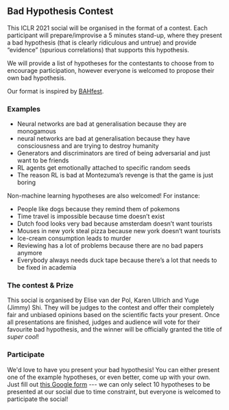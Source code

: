 ## Bad Hypothesis Contest
This ICLR 2021 social will be organised in the format of a contest. Each participant will prepare/improvise a 5 minutes stand-up, where they present a bad hypothesis (that is clearly ridiculous and untrue) and provide “evidence” (spurious correlations) that supports this hypothesis. 

We will provide a list of hypotheses for the contestants to choose from to encourage participation, however everyone is welcomed to propose their own bad hypothesis. 

Our format is inspired by [BAHfest](https://www.youtube.com/channel/UC9v7v79mAlvKCrjrJvj-Fww).

### Examples
* Neural networks are bad at generalisation because they are monogamous
* neural networks are bad at generalisation because they have consciousness and are trying to destroy humanity
* Generators and discriminators are tired of being adversarial and just want to be friends
* RL agents get emotionally attached to specific random seeds
* The reason RL is bad at Montezuma’s revenge is that the game is just boring

Non-machine learning hypotheses are also welcomed! For instance:
* People like dogs because they remind them of pokemons
* Time travel is impossible because time doesn’t exist
* Dutch food looks very bad because amsterdam doesn’t want tourists
* Mouses in new york steal pizza because new york doesn’t want tourists
* Ice-cream consumption leads to murder
* Reviewing has a lot of problems because there are no bad papers anymore
* Everybody always needs duck tape because there’s a lot that needs to be fixed in academia

### The contest & Prize
This social is organised by Elise van der Pol, Karen Ullrich and Yuge (Jimmy) Shi. They will be judges to the contest and offer their completely fair and unbiased opinions based on the scientific facts your present. Once all presentations are finished, judges and audience will vote for their favourite bad hypothesis, and the winner will be officially granted the title of *super cool*!


### Participate
We'd love to have you present your bad hypothesis! You can either present one of the example hypotheses, or even better, come up with your own.
Just fill out [this Google form](https://docs.google.com/forms/d/14SDaYf-RpLpaDHPIgELCYekV37rX0x-XGpviSucfdbA/viewform?edit_requested=true) --- we can only select 10 hypotheses to be presented at our social due to time constraint, but everyone is welcomed to participate the social!
